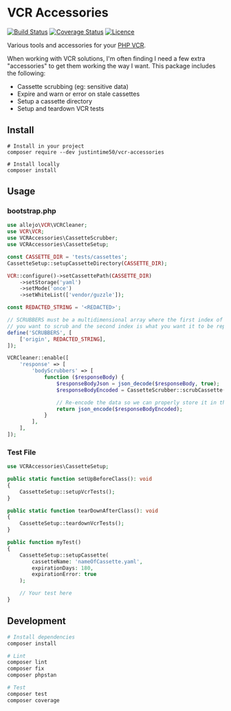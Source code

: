 # VCR Accessories

[![Build Status](https://github.com/Justintime50/vcr-accessories-php/workflows/build/badge.svg)](https://github.com/Justintime50/vcr-accessories-php/actions)
[![Coverage Status](https://coveralls.io/repos/github/Justintime50/vcr-accessories-php/badge.svg?branch=main)](https://coveralls.io/github/Justintime50/vcr-accessories-php?branch=main)
[![Licence](https://img.shields.io/github/license/justintime50/vcr-accessories-php)](LICENSE)

Various tools and accessories for your [PHP VCR](https://github.com/php-vcr/php-vcr).

When working with VCR solutions, I'm often finding I need a few extra "accessories" to get them working the way I want. This package includes the following:

- Cassette scrubbing (eg: sensitive data)
- Expire and warn or error on stale cassettes
- Setup a cassette directory
- Setup and teardown VCR tests

## Install

```shell
# Install in your project
composer require --dev justintime50/vcr-accessories

# Install locally
composer install
```

## Usage

### bootstrap.php

```php
use allejo\VCR\VCRCleaner;
use VCR\VCR;
use VCRAccessories\CassetteScrubber;
use VCRAccessories\CassetteSetup;

const CASSETTE_DIR = 'tests/cassettes';
CassetteSetup::setupCassetteDirectory(CASSETTE_DIR);

VCR::configure()->setCassettePath(CASSETTE_DIR)
    ->setStorage('yaml')
    ->setMode('once')
    ->setWhiteList(['vendor/guzzle']);

const REDACTED_STRING = '<REDACTED>';

// SCRUBBERS must be a multidimensional array where the first index of each nested array is the key
// you want to scrub and the second index is what you want it to be replaced with before persisting to disk
define('SCRUBBERS', [
    ['origin', REDACTED_STRING],
]);

VCRCleaner::enable([
    'response' => [
        'bodyScrubbers' => [
            function ($responseBody) {
                $responseBodyJson = json_decode($responseBody, true);
                $responseBodyEncoded = CassetteScrubber::scrubCassette(SCRUBBERS, $responseBodyJson);

                // Re-encode the data so we can properly store it in the cassette
                return json_encode($responseBodyEncoded);
            }
        ],
    ],
]);
```

### Test File

```php
use VCRAccessories\CassetteSetup;

public static function setUpBeforeClass(): void
{
    CassetteSetup::setupVcrTests();
}

public static function tearDownAfterClass(): void
{
    CassetteSetup::teardownVcrTests();
}

public function myTest()
{
    CassetteSetup::setupCassette(
        cassetteName: 'nameOfCassette.yaml', 
        expirationDays: 180, 
        expirationError: true
    );

    // Your test here
}
```

## Development

```bash
# Install dependencies
composer install

# Lint
composer lint
composer fix
composer phpstan

# Test
composer test
composer coverage
```
